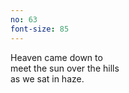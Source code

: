 ```yaml
---
no: 63
font-size: 85
---
```


Heaven came down to  
meet the sun over the hills  
as we sat in haze.

